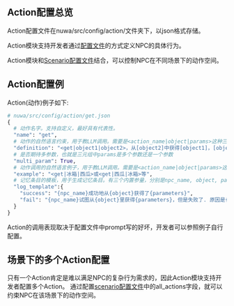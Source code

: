 ## Action配置总览
Action配置文件在nuwa/src/config/action/文件夹下，以json格式存储。

Action模块支持开发者通过[配置文件](#action配置例)的方式定义NPC的具体行为。

Action模块和[Scenario配置文件](scenario.md#Scenario配置方法)结合，可以控制NPC在不同场景下的动作空间。

## Action配置例
Action(动作)例子如下:
```python
# nuwa/src/config/action/get.json
{
  # 动作名字。支持自定义，最好具有代表性。
  "name": "get", 
  # 动作的自然语言约束，用于教LLM调用。需要是<action_name|object|params>这种三元组的形式
  "definition": "<get|object1|object2>，从[object2]中获得[object1]，[object2]可以是人物或者存储器皿；你只可以get'看到的/身上的'物品；", # 
  # 是否期待多参数，也就是三元组中params是多个参数还是一个参数
  "multi_param": True,
  # 动作调用的自然语言例子，用于教LLM调用。需要是<action_name|object|params>这种三元组的形式
  "example": "<get|冰箱|西瓜>或<get|西瓜|冰箱>等",
  # 记忆条目的模板，用于生成记忆条目。有三个内置参量，分别是npc_name, object, parameters。分别代表NPC名字，对象，参数。
  "log_template":{
    "success": "{npc_name}成功地从{object}获得了{parameters}",
    "fail": "{npc_name}试图从{object}里获得{parameters}，但是失败了. 原因是{reason}"
  }
}
```
Action的调用表现取决于配置文件中prompt写的好坏，开发者可以参照例子自行配置。

## 场景下的多个Action配置
只有一个Action肯定是难以满足NPC的复杂行为需求的，因此Action模块支持开发者配置多个Action。
通过配置[scenario配置文件](scenario.md#Scenario配置方法)中的all_actions字段，就可以约束NPC在该场景下的动作空间。
